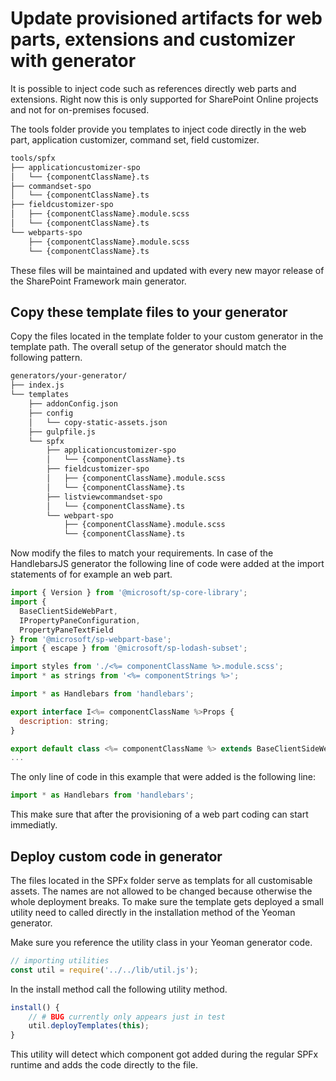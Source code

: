 # Update provisioned artifacts for web parts, extensions and customizer with generator

It is possible to inject code such as references directly web parts and extensions. Right now this is only supported for SharePoint Online projects and not for on-premises focused.

The tools folder provide you templates to inject code directly in the web part, application customizer, command set, field customizer.

```bash
tools/spfx
├── applicationcustomizer-spo
│   └── {componentClassName}.ts
├── commandset-spo
│   └── {componentClassName}.ts
├── fieldcustomizer-spo
│   ├── {componentClassName}.module.scss
│   └── {componentClassName}.ts
└── webparts-spo
    ├── {componentClassName}.module.scss
    └── {componentClassName}.ts
```

These files will be maintained and updated with every new mayor release of the SharePoint Framework main generator.

## Copy these template files to your generator

Copy the files located in the template folder to your custom generator in the template path. The overall setup of the generator should match the following pattern.

```bash
generators/your-generator/
├── index.js
└── templates
    ├── addonConfig.json
    ├── config
    │   └── copy-static-assets.json
    ├── gulpfile.js
    └── spfx
        ├── applicationcustomizer-spo
        │   └── {componentClassName}.ts
        ├── fieldcustomizer-spo
        │   ├── {componentClassName}.module.scss
        │   └── {componentClassName}.ts
        ├── listviewcommandset-spo
        │   └── {componentClassName}.ts
        └── webpart-spo
            ├── {componentClassName}.module.scss
            └── {componentClassName}.ts
```

Now modify the files to match your requirements. In case of the HandlebarsJS generator the following line of code were added at the import statements of for example an web part.


```js
import { Version } from '@microsoft/sp-core-library';
import {
  BaseClientSideWebPart,
  IPropertyPaneConfiguration,
  PropertyPaneTextField
} from '@microsoft/sp-webpart-base';
import { escape } from '@microsoft/sp-lodash-subset';

import styles from './<%= componentClassName %>.module.scss';
import * as strings from '<%= componentStrings %>';

import * as Handlebars from 'handlebars';

export interface I<%= componentClassName %>Props {
  description: string;
}

export default class <%= componentClassName %> extends BaseClientSideWebPart<I<%= componentClassName %>Props> {
...

```

The only line of code in this example that were added is the following line:

```js
import * as Handlebars from 'handlebars';
```

This make sure that after the provisioning of a web part coding can start immediatly.

## Deploy custom code in generator

The files located in the SPFx folder serve as templats for all customisable assets. The names are not allowed to be changed because otherwise the whole deployment breaks. To make sure the template gets deployed a small utility need to called directly in the installation method of the Yeoman generator.

Make sure you reference the utility class in your Yeoman generator code.

```js
// importing utilities
const util = require('../../lib/util.js');
```

In the install method call the following utility method.

```js
install() {
    // # BUG currently only appears just in test
    util.deployTemplates(this);
}
```

This utility will detect which component got added during the regular SPFx runtime and adds the code directly to the file.


